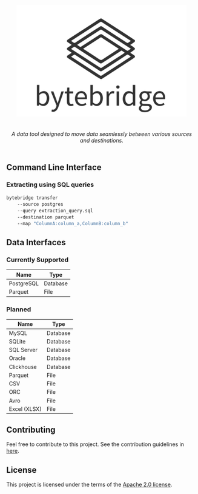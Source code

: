 


<p align="center" style="padding: 20px">
  <img src="static/branding/logo.svg" style="width:450px" alt="bytebridge">
</p>

<p align="center" style="padding-bottom: 20px">
    <em>A data tool designed to move data seamlessly between various sources and destinations.</em>
</p>

## Command Line Interface


### Extracting using SQL queries

```bash
bytebridge transfer 
    --source postgres 
    --query extraction_query.sql 
    --destination parquet 
    --map "ColumnA:column_a,ColumnB:column_b" 
```


## Data Interfaces

### Currently Supported

| Name             | Type          |
|----------------- | --------------|
| PostgreSQL       | Database      |
| Parquet          | File          |



### Planned

| Name             | Type          |
|----------------- | --------------|
| MySQL            | Database      |
| SQLite           | Database      |
| SQL Server       | Database      |
| Oracle           | Database      |
| Clickhouse       | Database      |
| Parquet          | File          |
| CSV              | File          |
| ORC              | File          |
| Avro             | File          |
| Excel (XLSX)     | File          |



## Contributing

Feel free to contribute to this project. See the contribution guidelines in [here](CONTRIBUTING.md).

## License

This project is licensed under the terms of the [Apache 2.0 license](LICENSE).
